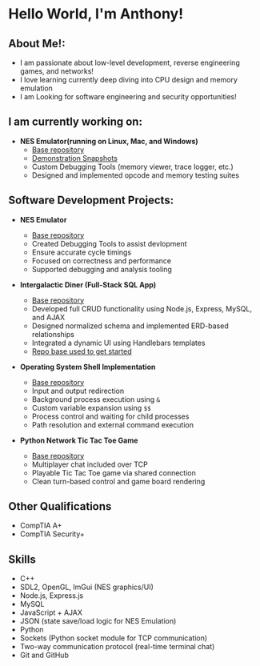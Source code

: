 <h1>Hello World, I'm Anthony! 
  
<h2>About Me!:</h2>

- I am passionate about low-level development, reverse engineering games, and networks!
- I love learning currently deep diving into CPU design and memory emulation
- I am Looking for software engineering and security opportunities!
 
<h2>I am currently working on:</h2>

- <b>NES Emulator(running on Linux, Mac, and Windows)</b>
  - [Base repository](https://github.com/coopeaus/NES-Emulator)
  - [Demonstration Snapshots](https://github.com/AnthonyAmador-tech/NES-Emulator-Demonstration/blob/main/README.md)
  - Custom Debugging Tools (memory viewer, trace logger, etc.)
  - Designed and implemented opcode and memory testing suites
</b></i>

<h2>Software Development Projects:</h2>

- <b>NES Emulator</b>
  - [Base repository](https://github.com/coopeaus/NES-Emulator)
  - Created Debugging Tools to assist devlopment
  - Ensure accurate cycle timings
  - Focused on correctness and performance
  - Supported debugging and analysis tooling
 
- <b>Intergalactic Diner (Full-Stack SQL App)</b>
  - [Base repository](https://github.com/AnthonyAmador-tech/CRUD-Intergalatic-Diner)
  - Developed full CRUD functionality using Node.js, Express, MySQL, and AJAX
  - Designed normalized schema and implemented ERD-based relationships
  - Integrated a dynamic UI using Handlebars templates
  - [Repo base used to get started](https://github.com/osu-cs340-ecampus/nodejs-starter-app)
 
- <b>Operating System Shell Implementation</b>
  - [Base repository](https://github.com/osu-cs374/bigshell-AnthonySchool)
  - Input and output redirection
  - Background process execution using `&`
  - Custom variable expansion using `$$`
  - Process control and waiting for child processes
  - Path resolution and external command execution
 
- <b>Python Network Tic Tac Toe Game</b>
  - [Base repository](https://github.com/AnthonyAmador-tech/Multiplayer-Tic-Tac-Toe)
  - Multiplayer chat included over TCP
  - Playable Tic Tac Toe game via shared connection
  - Clean turn-based control and game board rendering

<h2>Other Qualifications</h2>

- CompTIA A+
- CompTIA Security+

<h2>Skills</h2>

- C++
- SDL2, OpenGL, ImGui (NES graphics/UI)
- Node.js, Express.js
- MySQL
- JavaScript + AJAX
- JSON (state save/load logic for NES Emulation)
- Python
- Sockets (Python socket module for TCP communication)
- Two-way communication protocol (real-time terminal chat)
- Git and GitHub
